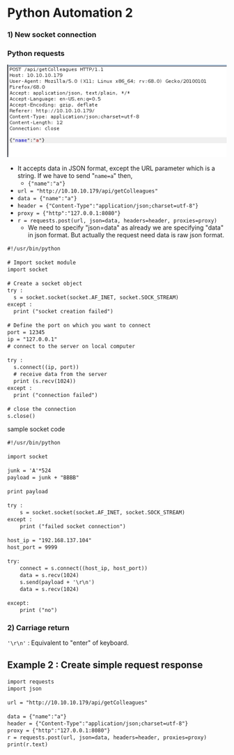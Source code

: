 # Python Automation 2

### 1\) New socket connection

### Python requests

![](../../.gitbook/assets/image%20%28104%29.png)

* It accepts data in JSON format, except the URL parameter which is a string. If we have to send "`name=a`" then,
  * `{"name":"a"}`
* `url = "http://10.10.10.179/api/getColleagues"`
* `data = {"name":"a"}` 
* `header = {"Content-Type":"application/json;charset=utf-8"}` 
* `proxy = {"http":"127.0.0.1:8080"}`
* `r = requests.post(url, json=data, headers=header, proxies=proxy)`
  * We need to specify "json=data" as already we are specifying "data" in json format. But actually the request need data is raw json format.

```text
#!/usr/bin/python

# Import socket module 
import socket                
  
# Create a socket object 
try :
  s = socket.socket(socket.AF_INET, socket.SOCK_STREAM)
except :
  print ("socket creation failed")         
  
# Define the port on which you want to connect 
port = 12345                
ip = "127.0.0.1"
# connect to the server on local computer 

try : 
  s.connect((ip, port)) 
  # receive data from the server 
  print (s.recv(1024)) 
except : 
  print ("connection failed")

# close the connection 
s.close()
```

sample socket code

```text
#!/usr/bin/python

import socket

junk = 'A'*524
payload = junk + "BBBB"

print payload

try :
	s = socket.socket(socket.AF_INET, socket.SOCK_STREAM)
except :
	print ("failed socket connection")

host_ip = "192.168.137.104"
host_port = 9999

try:
	connect = s.connect((host_ip, host_port))
	data = s.recv(1024)
	s.send(payload + '\r\n')
	data = s.recv(1024)

except:
	print ("no")

```

### 2\) Carriage return

`'\r\n'` : Equivalent to "enter" of keyboard.

## Example 2 : Create simple request response

```text
import requests
import json

url = "http://10.10.10.179/api/getColleagues"

data = {"name":"a"}
header = {"Content-Type":"application/json;charset=utf-8"}
proxy = {"http":"127.0.0.1:8080"}
r = requests.post(url, json=data, headers=header, proxies=proxy)
print(r.text)
```

